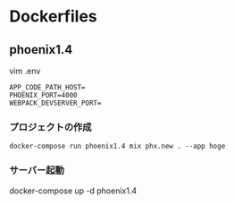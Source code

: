 # Dockerfiles

## phoenix1.4
vim .env
```
APP_CODE_PATH_HOST=
PHOENIX_PORT=4000
WEBPACK_DEVSERVER_PORT=
```

### プロジェクトの作成
```
docker-compose run phoenix1.4 mix phx.new . --app hoge
```

### サーバー起動
docker-compose up -d phoenix1.4

